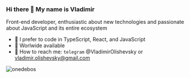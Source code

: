 ### Hi there 👋 My name is Vladimir

Front-end developer, enthusiastic about new technologies and passionate about JavaScript and its entire ecosystem

- 🔭 I prefer to code in TypeScript, React, and JavaScript
- 🌱 Worlwide available
- 📧 How to reach me: ```telegram``` @VladimirOlishevsky or vladimir.olishevsky@gmail.com  

<img align="left" src="https://github-readme-stats.vercel.app/api/top-langs/?username=VladimirOlishevsky&layout=compact&hide=html" alt="onedebos" >
